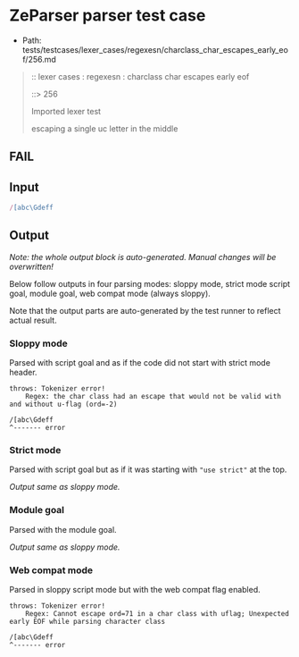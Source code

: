 # ZeParser parser test case

- Path: tests/testcases/lexer_cases/regexesn/charclass_char_escapes_early_eof/256.md

> :: lexer cases : regexesn : charclass char escapes early eof
>
> ::> 256
>
> Imported lexer test
>
> escaping a single uc letter in the middle

## FAIL

## Input

`````js
/[abc\Gdeff
`````

## Output

_Note: the whole output block is auto-generated. Manual changes will be overwritten!_

Below follow outputs in four parsing modes: sloppy mode, strict mode script goal, module goal, web compat mode (always sloppy).

Note that the output parts are auto-generated by the test runner to reflect actual result.

### Sloppy mode

Parsed with script goal and as if the code did not start with strict mode header.

`````
throws: Tokenizer error!
    Regex: the char class had an escape that would not be valid with and without u-flag (ord=-2)

/[abc\Gdeff
^------- error
`````

### Strict mode

Parsed with script goal but as if it was starting with `"use strict"` at the top.

_Output same as sloppy mode._

### Module goal

Parsed with the module goal.

_Output same as sloppy mode._

### Web compat mode

Parsed in sloppy script mode but with the web compat flag enabled.

`````
throws: Tokenizer error!
    Regex: Cannot escape ord=71 in a char class with uflag; Unexpected early EOF while parsing character class

/[abc\Gdeff
^------- error
`````

